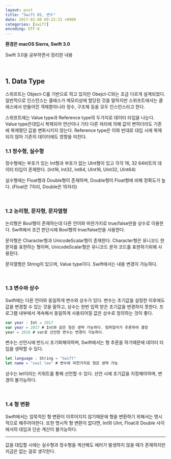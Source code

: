 ```yaml
---
layout: post
title: "Swift 01, 변수"
date: 2017-02-08 09:23:31 +0900
categories: [swift]
encoding: UTF-8
---
```


**환경은 macOS Sierra, Swift 3.0**

Swift 3.0을 공부하면서 정리한 내용


<br/>


## 1. **Data Type**

스위프트는 Object-C를 기반으로 하고 있지만 Obejct-C와는 조금 다르게 설계되었다. 
일반적으로 인스턴스는 클래스가 메모리상에 할당된 것을 말하지만 스위프트에서는 클래스에서 만들어진 객체뿐아니라
정수, 구조체 등을 모두 인스턴스라고 한다. 

스위프트에는 Value type과 Reference type의 두가지로 데이터 타입을 나눈다. Value type은대입시 복제되어 
연산이나 기타 다른 처리에 의해 값이 변하더라도 기존에 복제했던 값을 변화시키지 않는다.
Reference type은 이와 반대로 대입 시에 복제되지 않아 기존의 데이터에도 영향을 미친다.
<br/>


### 1.1 **정수형, 실수형**

정수형에는 부호가 있는 Int형과 부호가 없는 UInt형이 있고 각각 16, 32 64비트의 데이터 타입이 존재한다.
(Int16, Int32, Int64, UInt16, UInt32, UInt64)

실수형에는 Float형과 Double형이 존재하며, Double형이 Float형에 비해 정확도가 높다.
(Float은 7자리, Double은 15자리)

<br/>

### 1.2 **논리형, 문자형, 문자열형**

논리형은 Bool형이 존재하는데 다른 언어와 마찬가지로 true/false만을 상수로 이용한다. Swift에서
조건 판단시에 Bool형의 true/false만을 사용한다. 

문자형은 Character형과 UnicodeScalar형이 존재한다. Character형은 유니코드 한 문자를 표현하는 형이며,
UnicodeScalar형은 유니코드 문자 코드를 표현하기위해 사용된다. 

문자열형은 String이 있으며, Value type이다. Swift에서는 내용 변경이 가능하다.

<br/>

### 1.3 **변수와 상수**

Swift에는 다른 언어와 동일하게 변수와 상수가 있다. 변수는 초기값을 설정한 이후에도 값을
변경할 수 있는 것을 말하고, 상수는 한번 입력 받은 초기값을 변경하지 못한다. 프로그램 내부에서 
계속해서 동일하게 사용되어질 값은 상수로 정의하는 것이 좋다. 


```swift
var year : Int = 2017 
var year = 2017 # Int와 같은 형은 생략 가능하다. 컴파일러가 추론하여 결정
year = 2018 # var로 선언한 변수는 변경이 가능하다.
```

변수는 선언시에 반드시 초기화해야하며, Swift에서는 형 추론을 하기때문에 데이터 타입을
생략할 수 있다. 

```swift
let language : String = "Swift"
let name = "seul lee" # 변수와 마찬가지로 형은 생략 가능
```

상수는 let이라는 키워트를 통해 선언할 수 있다. 선언 시에 초기값을 지정해야하며, 변경이
불가능하다. 


<br/>

### 1.4 **형 변환**

Swift에서는 암묵적인 형 변환이 이루어지지 않기때문에 형을 변환하기 위해서는 명시적으로 해주어야한다.
또한 명시적 형 변환이 없다면, Int와 UInt, Float과 Double 사이에서의 대입과 단순 계산이 불가능하다. 

---- 
값을 대입할 시에는 실수형과 정수형을 계산해도 에러가 발생하지 않을 때가 존재하지만 
지금은 없는 걸로 생각한다. 



